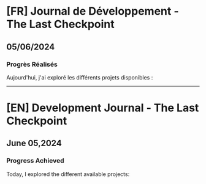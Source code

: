 # [FR] Journal de Développement - The Last Checkpoint

## 05/06/2024

### Progrès Réalisés

Aujourd'hui, j'ai exploré les différents projets disponibles :

---

# [EN] Development Journal - The Last Checkpoint

## June 05,2024

### Progress Achieved

Today, I explored the different available projects:
